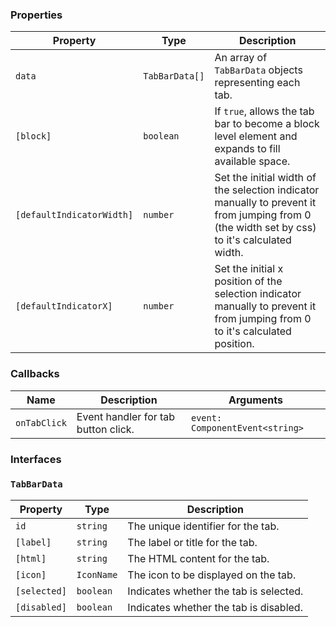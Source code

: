 ### Properties

| Property                  | Type           | Description                                                                                                                                  |
| ------------------------- | -------------- | -------------------------------------------------------------------------------------------------------------------------------------------- |
| `data`                    | `TabBarData[]` | An array of `TabBarData` objects representing each tab.                                                                                      |
| `[block]`                 | `boolean`      | If `true`, allows the tab bar to become a block level element and expands to fill available space.                                           |
| `[defaultIndicatorWidth]` | `number`       | Set the initial width of the selection indicator manually to prevent it from jumping from 0 (the width set by css) to it's calculated width. |
| `[defaultIndicatorX]`     | `number`       | Set the initial x position of the selection indicator manually to prevent it from jumping from 0 to it's calculated position.                |

### Callbacks

| Name         | Description                         | Arguments                       |
| ------------ | ----------------------------------- | ------------------------------- |
| `onTabClick` | Event handler for tab button click. | `event: ComponentEvent<string>` |

### Interfaces

### `TabBarData`

| Property     | Type       | Description                            |
| ------------ | ---------- | -------------------------------------- |
| `id`         | `string`   | The unique identifier for the tab.     |
| `[label]`    | `string`   | The label or title for the tab.        |
| `[html]`     | `string`   | The HTML content for the tab.          |
| `[icon]`     | `IconName` | The icon to be displayed on the tab.   |
| `[selected]` | `boolean`  | Indicates whether the tab is selected. |
| `[disabled]` | `boolean`  | Indicates whether the tab is disabled. |

